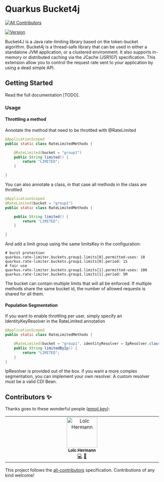 # Quarkus Bucket4j
<!-- ALL-CONTRIBUTORS-BADGE:START - Do not remove or modify this section -->
[![All Contributors](https://img.shields.io/badge/all_contributors-1-orange.svg?style=flat-square)](#contributors-)
<!-- ALL-CONTRIBUTORS-BADGE:END -->

[![Version](https://img.shields.io/maven-central/v/io.quarkiverse.bucket4j/quarkus-bucket4j?logo=apache-maven&style=flat-square)](https://search.maven.org/artifact/io.quarkiverse.bucket4j/quarkus-bucket4j)

Bucket4J is a Java rate-limiting library based on the token-bucket algorithm. Bucket4j is a thread-safe library that can be used in either a standalone JVM application, or a clustered environment. It also supports in-memory or distributed caching via the JCache (JSR107) specification.
This extension allow you to control the request rate sent to your application by using a dead simple API.

## Getting Started

Read the full documentation [TODO].

### Usage

#### Throttling a method

Annotate the method that need to be throttled with @RateLimited

``` java
@ApplicationScoped
public static class RateLimitedMethods {

    @RateLimited(bucket = "group1")
    public String limited() {
        return "LIMITED";
    }

}
```

You can also annotate a class, in that case all methods in the class are throttled

``` java
@ApplicationScoped
@RateLimited(bucket = "group1")
public static class RateLimitedMethods {

    public String limited() {
        return "LIMITED";
    }

}
```

And add a limit group using the same limitsKey in the configuration:

``` properties
# burst protection
quarkus.rate-limiter.buckets.group1.limits[0].permitted-uses: 10
quarkus.rate-limiter.buckets.group1.limits[0].period: 1S
# fair use
quarkus.rate-limiter.buckets.group1.limits[1].permitted-uses: 100
quarkus.rate-limiter.buckets.group1.limits[1].period: 5M
```

The bucket can contain multiple limits that will all be enforced.
If multiple methods share the same bucket id, the number of allowed requests is shared for all them.

#### Population Segmentation

If you want to enable throttling per user, simply specify an IdentityKeyResolver in the RateLimited annotation

``` java
@ApplicationScoped
public static class RateLimitedMethods {

    @RateLimited(bucket = "group1", identityResolver = IpResolver.class)
    public String limitedByIp() {
        return "LIMITED";
    }
}
```

IpResolver is provided out of the box. if you want a more complex segmentation, you can implement your own resolver.
A custom resolver must be a valid CDI Bean.
## Contributors ✨

Thanks goes to these wonderful people ([emoji key](https://allcontributors.org/docs/en/emoji-key)):

<!-- ALL-CONTRIBUTORS-LIST:START - Do not remove or modify this section -->
<!-- prettier-ignore-start -->
<!-- markdownlint-disable -->
<table>
  <tbody>
    <tr>
      <td align="center" valign="top" width="14.28%"><a href="http://loic.pandore2015.fr"><img src="https://avatars.githubusercontent.com/u/10419172?v=4?s=100" width="100px;" alt="Loïc Hermann"/><br /><sub><b>Loïc Hermann</b></sub></a><br /><a href="https://github.com/quarkiverse/quarkus-bucket4j/commits?author=rmanibus" title="Code">💻</a> <a href="#maintenance-rmanibus" title="Maintenance">🚧</a></td>
    </tr>
  </tbody>
</table>

<!-- markdownlint-restore -->
<!-- prettier-ignore-end -->

<!-- ALL-CONTRIBUTORS-LIST:END -->

This project follows the [all-contributors](https://github.com/all-contributors/all-contributors) specification. Contributions of any kind welcome!